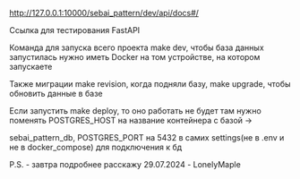 http://127.0.0.1:10000/sebai_pattern/dev/api/docs#/

Ссылка для тестирования FastAPI

Команда для запуска всего проекта make dev, чтобы база данных запустилась нужно иметь Docker на том устройстве, на котором запускаете

Также миграции make revision, когда подняли базу, make upgrade, чтобы обновить данные в базе

Если запустить make deploy, то оно работать не будет там нужно поменять POSTGRES_HOST на название контейнера с базой ->

sebai_pattern_db, POSTGRES_PORT на 5432 в самих settings(не в .env и не в docker_compose) для подключения к бд

P.S. - завтра подробнее расскажу
29.07.2024 - LonelyMaple
